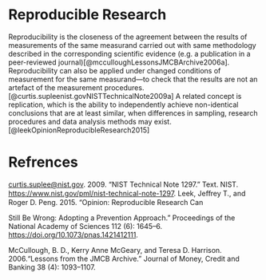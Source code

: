 # Reproducible Research

Reproducibility is the closeness of the agreement between the results of measurements of the same measurand carried out with same methodology described in the corresponding scientific evidence (e.g. a publication in a peer-reviewed journal)[@mcculloughLessonsJMCBArchive2006a]. Reproducibility can also be applied under changed conditions of measurement for the same measurand—to check that the results are not an artefact of the measurement procedures.[@curtis.supleenist.govNISTTechnicalNote2009a]
A related concept is replication, which is the ability to independently achieve non-identical conclusions that are at least similar, when differences in sampling, research procedures and data analysis methods may exist.[@leekOpinionReproducibleResearch2015]

# Refrences



curtis.suplee@nist.gov. 2009. “NIST Technical Note 1297.” Text. NIST. https://www.nist.gov/pml/nist-technical-note-1297.
Leek, Jeﬀrey T., and Roger D. Peng. 2015. “Opinion: Reproducible Research Can

Still Be Wrong: Adopting a Prevention Approach.” Proceedings of the National Academy of Sciences 112 (6): 1645–6. https://doi.org/10.1073/pnas.1421412111.

McCullough, B. D., Kerry Anne McGeary, and Teresa D. Harrison. 2006.“Lessons from the JMCB Archive.” Journal of Money, Credit and Banking 38 (4): 1093–1107.
